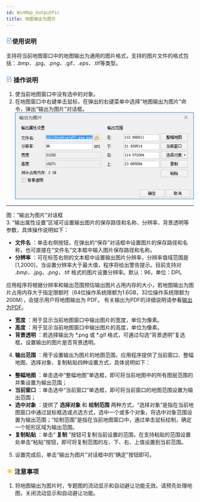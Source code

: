 ```yaml
---
id: WinMap_OutputPic
title: 地图输出为图片
---
```

### ![](../../img/read.gif)使用说明

支持将当前地图窗口中的地图输出为通用的图片格式，支持的图片文件的格式包括：*.bmp、*.jpg、*.png、*.gif、*.eps、*.tif等类型。

### ![](../../img/read.gif) 操作说明

  1. 使当前地图窗口中没有选中的对象。
  2. 在地图窗口中右键单击鼠标，在弹出的右键菜单中选择“地图输出为图片”命令，弹出“输出为图片”对话框。
![](img/WinMap_Output.png)  
---  
图：“输出为图片”对话框  
  3. “输出属性设置”区域可设置输出图片的保存路径和名称、分辨率、背景透明等参数，具体操作说明如下： 
  * **文件名** ：单击右侧按钮，在弹出的“保存”对话框中设置图片的保存路径和名称，也可直接在“文件名”文本框中输入图片保存路径和名称。
  * **分辨率** ：可在标签右侧的文本框中设置输出图片分辨率，分辨率值域范围是[1,2000]，当设置分辨率大于最大值，程序将给出警告提示。目前支持对 *.bmp，*.jpg，*.png，*.tif 格式的图片设置分辨率。默认：96，单位：DPI。 

应用程序将根据分辨率和输出范围预估输出图片占用内存的大小，若地图输出为图片占用内存大于指定限额时（64位操作系统限额为1.6GB，32位操作系统限额为200M），会提示用户将地图输出为
PDF。 有关输出为PDF的详细说明请参看[输出为PDF](WinMap_OutputPDF.htm)。

  * **宽度** ：用于显示当前地图窗口中输出图片的宽度，单位为像素。
  * **高度** ：用于显示当前地图窗口中输出图片的高度，单位为像素。
  * **背景透明** ：若选择输出为 *.png 或 *.gif 格式，可通过勾选“背景透明”复选框，设置输出的图片是否背景透明。 
  4. **输出范围** ：用于设置输出为图片的地图范围，应用程序提供了当前窗口、整幅地图、选择对象、复制粘贴四种设置方式，具体说明如下： 
  * **整幅地图** ：单击选中“整幅地图”单选框，即可将当前地图中的所有图层范围的并集设置为输出范围；
  * **当前窗口** ：单击选中“当前窗口”单选框，即可将当前窗口的地图范围设置为输出范围；
  * **选中对象** ：提供了 **选择对象** 和 **绘制范围** 两种方式，“选择对象”是指在当前地图窗口中通过鼠标框选或点选方式，选中一个或多个对象，将选中对象范围设置为输出范围；“绘制范围”是指在当前地图窗口中，通过单击鼠标绘制，确定一个矩形区域为输出范围。
  * **复制粘贴** ：单击“ **复制** ”按钮可复制当前设置的范围，在支持粘贴的范围设置处单击“粘贴”按钮，即可将复制范围的左、下、右、上值设置到当前范围。
  5. 设置完成后，单击“输出为图片”对话框中的“确定”按钮即可。

### ![](../../img/note.png)注意事项

  1. 将地图输出为图片时，专题图的流动显示和自动避让功能无效。请预先处理地图，关闭流动显示和自动避让功能。


